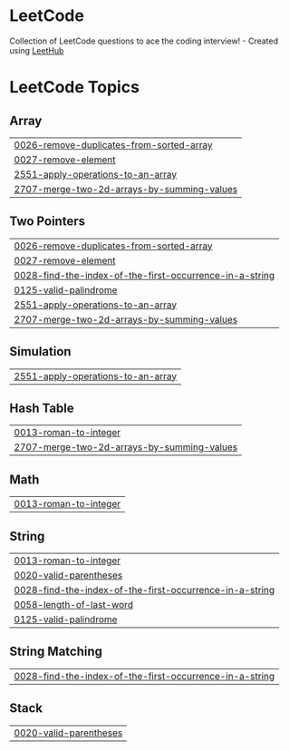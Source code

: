 # LeetCode
Collection of LeetCode questions to ace the coding interview! - Created using [LeetHub](https://github.com/QasimWani/LeetHub)

<!---LeetCode Topics Start-->
# LeetCode Topics
## Array
|  |
| ------- |
| [0026-remove-duplicates-from-sorted-array](https://github.com/EugeneKrokhmal/LeetCode/tree/master/0026-remove-duplicates-from-sorted-array) |
| [0027-remove-element](https://github.com/EugeneKrokhmal/LeetCode/tree/master/0027-remove-element) |
| [2551-apply-operations-to-an-array](https://github.com/EugeneKrokhmal/LeetCode/tree/master/2551-apply-operations-to-an-array) |
| [2707-merge-two-2d-arrays-by-summing-values](https://github.com/EugeneKrokhmal/LeetCode/tree/master/2707-merge-two-2d-arrays-by-summing-values) |
## Two Pointers
|  |
| ------- |
| [0026-remove-duplicates-from-sorted-array](https://github.com/EugeneKrokhmal/LeetCode/tree/master/0026-remove-duplicates-from-sorted-array) |
| [0027-remove-element](https://github.com/EugeneKrokhmal/LeetCode/tree/master/0027-remove-element) |
| [0028-find-the-index-of-the-first-occurrence-in-a-string](https://github.com/EugeneKrokhmal/LeetCode/tree/master/0028-find-the-index-of-the-first-occurrence-in-a-string) |
| [0125-valid-palindrome](https://github.com/EugeneKrokhmal/LeetCode/tree/master/0125-valid-palindrome) |
| [2551-apply-operations-to-an-array](https://github.com/EugeneKrokhmal/LeetCode/tree/master/2551-apply-operations-to-an-array) |
| [2707-merge-two-2d-arrays-by-summing-values](https://github.com/EugeneKrokhmal/LeetCode/tree/master/2707-merge-two-2d-arrays-by-summing-values) |
## Simulation
|  |
| ------- |
| [2551-apply-operations-to-an-array](https://github.com/EugeneKrokhmal/LeetCode/tree/master/2551-apply-operations-to-an-array) |
## Hash Table
|  |
| ------- |
| [0013-roman-to-integer](https://github.com/EugeneKrokhmal/LeetCode/tree/master/0013-roman-to-integer) |
| [2707-merge-two-2d-arrays-by-summing-values](https://github.com/EugeneKrokhmal/LeetCode/tree/master/2707-merge-two-2d-arrays-by-summing-values) |
## Math
|  |
| ------- |
| [0013-roman-to-integer](https://github.com/EugeneKrokhmal/LeetCode/tree/master/0013-roman-to-integer) |
## String
|  |
| ------- |
| [0013-roman-to-integer](https://github.com/EugeneKrokhmal/LeetCode/tree/master/0013-roman-to-integer) |
| [0020-valid-parentheses](https://github.com/EugeneKrokhmal/LeetCode/tree/master/0020-valid-parentheses) |
| [0028-find-the-index-of-the-first-occurrence-in-a-string](https://github.com/EugeneKrokhmal/LeetCode/tree/master/0028-find-the-index-of-the-first-occurrence-in-a-string) |
| [0058-length-of-last-word](https://github.com/EugeneKrokhmal/LeetCode/tree/master/0058-length-of-last-word) |
| [0125-valid-palindrome](https://github.com/EugeneKrokhmal/LeetCode/tree/master/0125-valid-palindrome) |
## String Matching
|  |
| ------- |
| [0028-find-the-index-of-the-first-occurrence-in-a-string](https://github.com/EugeneKrokhmal/LeetCode/tree/master/0028-find-the-index-of-the-first-occurrence-in-a-string) |
## Stack
|  |
| ------- |
| [0020-valid-parentheses](https://github.com/EugeneKrokhmal/LeetCode/tree/master/0020-valid-parentheses) |
<!---LeetCode Topics End-->